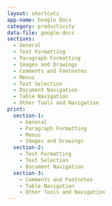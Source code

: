 ```yaml
---
layout: shortcuts
app-name: Google Docs
category: productivity
data-file: google-docs
sections:
  - General
  - Text Formatting
  - Paragraph Formatting
  - Images and Drawings
  - Comments and Footnotes
  - Menus
  - Text Selection
  - Document Navigation
  - Table Navigation
  - Other Tools and Navigation
print:
  section-1:
    - General
    - Paragraph Formatting
    - Menus
    - Images and Drawings
  section-2:
    - Text Formatting
    - Text Selection
    - Document Navigation
  section-3:
    - Comments and Footnotes
    - Table Navigation
    - Other Tools and Navigation
---
```

